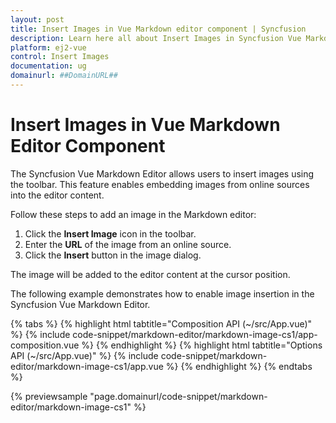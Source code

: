 ```yaml
---
layout: post
title: Insert Images in Vue Markdown editor component | Syncfusion
description: Learn here all about Insert Images in Syncfusion Vue Markdown editor component of Syncfusion Essential JS 2 and more.
platform: ej2-vue
control: Insert Images
documentation: ug
domainurl: ##DomainURL##
---
```


# Insert Images in Vue Markdown Editor Component

The Syncfusion Vue Markdown Editor allows users to insert images using the toolbar. This feature enables embedding images from online sources into the editor content.

Follow these steps to add an image in the Markdown editor:

1. Click the **Insert Image** icon in the toolbar.
2. Enter the **URL** of the image from an online source.
3. Click the **Insert** button in the image dialog.

The image will be added to the editor content at the cursor position.

The following example demonstrates how to enable image insertion in the Syncfusion Vue Markdown Editor.

{% tabs %}
{% highlight html tabtitle="Composition API (~/src/App.vue)" %}
{% include code-snippet/markdown-editor/markdown-image-cs1/app-composition.vue %}
{% endhighlight %}
{% highlight html tabtitle="Options API (~/src/App.vue)" %}
{% include code-snippet/markdown-editor/markdown-image-cs1/app.vue %}
{% endhighlight %}
{% endtabs %}
        
{% previewsample "page.domainurl/code-snippet/markdown-editor/markdown-image-cs1" %}
